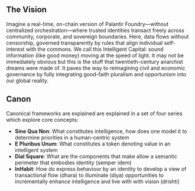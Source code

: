 ## The Vision ##
Imagine a real-time, on-chain version of Palantir Foundry—without centralized orchestration—where trusted identities transact freely across community, corporate, and sovereign boundaries. Here, data flows without censorship, governed transparently by rules that align individual self-interest with the commons. We call this Intelligent Capital: sound information (like good money) moving at the speed of light. It may not be immediately obvious but this is the stuff that twentieth-century anarchist dreams were made of. It paves the way to reimagining civil and economic governance by fully integrating good-faith pluralism and opportunism into our global reality.

##  Canon ##
Canonical frameworks are explained are explained in a set of four series which explore core concepts:

- **Sine Qua Non**: What constitutes intelligence, how does one model it to determine priorities in a human-centric system
- **E Pluribus Unum**:  What constitutes a token denoting value in an intelligent system
- **Dial Square**: What are the components that make allow a semantic perimeter that embodies identity (semper idem)
- **InHabit**: How do express behaviour by an identity to develop a view of transactional flow (dhara) to illuminate (diya) opportunities to incrementally enhance intelligence and live with with vision (drishti)